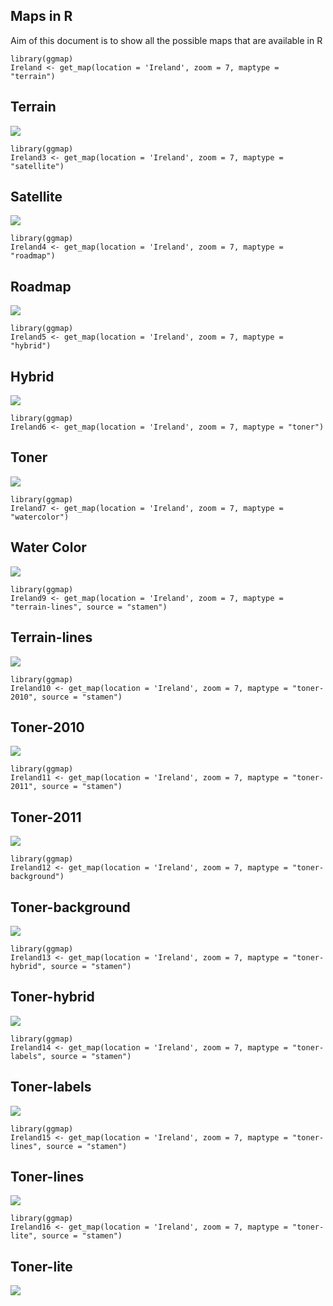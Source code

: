 Maps in R
---------

Aim of this document is to show all the possible maps that are available
in R

    library(ggmap)
    Ireland <- get_map(location = 'Ireland', zoom = 7, maptype = "terrain")

Terrain
-------

![](Ireland1.jpeg)

    library(ggmap)
    Ireland3 <- get_map(location = 'Ireland', zoom = 7, maptype = "satellite")

Satellite
---------

![](Ireland3.bmp)

    library(ggmap)
    Ireland4 <- get_map(location = 'Ireland', zoom = 7, maptype = "roadmap")

Roadmap
-------

![](Ireland4.bmp)

    library(ggmap)
    Ireland5 <- get_map(location = 'Ireland', zoom = 7, maptype = "hybrid")

Hybrid
------

![](Ireland5.bmp)

    library(ggmap)
    Ireland6 <- get_map(location = 'Ireland', zoom = 7, maptype = "toner")

Toner
-----

![](Ireland6.bmp)

    library(ggmap)
    Ireland7 <- get_map(location = 'Ireland', zoom = 7, maptype = "watercolor")

Water Color
-----------

![](Ireland7.bmp)

    library(ggmap)
    Ireland9 <- get_map(location = 'Ireland', zoom = 7, maptype = "terrain-lines", source = "stamen")

Terrain-lines
-------------

![](Ireland9.bmp)

    library(ggmap)
    Ireland10 <- get_map(location = 'Ireland', zoom = 7, maptype = "toner-2010", source = "stamen")

Toner-2010
----------

![](Ireland10.bmp)

    library(ggmap)
    Ireland11 <- get_map(location = 'Ireland', zoom = 7, maptype = "toner-2011", source = "stamen")

Toner-2011
----------

![](Ireland11.bmp)

    library(ggmap)
    Ireland12 <- get_map(location = 'Ireland', zoom = 7, maptype = "toner-background")

Toner-background
----------------

![](Ireland12.bmp)

    library(ggmap)
    Ireland13 <- get_map(location = 'Ireland', zoom = 7, maptype = "toner-hybrid", source = "stamen")

Toner-hybrid
------------

![](Ireland13.bmp)

    library(ggmap)
    Ireland14 <- get_map(location = 'Ireland', zoom = 7, maptype = "toner-labels", source = "stamen")

Toner-labels
------------

![](Ireland14.bmp)

    library(ggmap)
    Ireland15 <- get_map(location = 'Ireland', zoom = 7, maptype = "toner-lines", source = "stamen")

Toner-lines
-----------

![](Ireland15.bmp)

    library(ggmap)
    Ireland16 <- get_map(location = 'Ireland', zoom = 7, maptype = "toner-lite", source = "stamen")

Toner-lite
----------

![](Ireland16.bmp)
